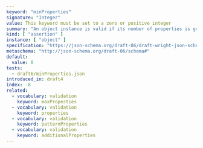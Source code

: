 ```yaml
---
keyword: "minProperties"
signature: "Integer"
value: This keyword must be set to a zero or positive integer
summary: "An object instance is valid if its number of properties is greater than, or equal to, the value of this keyword."
kind: [ "assertion" ]
instance: [ "object" ]
specification: "https://json-schema.org/draft-06/draft-wright-json-schema-validation-01#rfc.section.6.16"
metaschema: "http://json-schema.org/draft-06/schema#"
default:
  value: 0
tests:
  - draft6/minProperties.json
introduced_in: draft4
index: -8
related:
  - vocabulary: validation
    keyword: maxProperties
  - vocabulary: validation
    keyword: properties
  - vocabulary: validation
    keyword: patternProperties
  - vocabulary: validation
    keyword: additionalProperties
---
```

